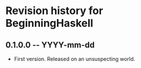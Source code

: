 # Revision history for BeginningHaskell

## 0.1.0.0 -- YYYY-mm-dd

* First version. Released on an unsuspecting world.
